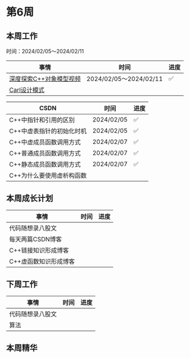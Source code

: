 # 第6周

## 本周工作

时间：2024/02/05～2024/02/11

| 事情                                                         | 时间                   | 进度 |
| ------------------------------------------------------------ | ---------------------- | ---- |
| [深度探索C++对象模型视频](https://www.youtube.com/watch?v=t0qMVTzoMiA&list=PLlWS0G6qVHx96YnVEDfgUCWbmFwmbQraO&index=2) | 2024/02/05～2024/02/11 | ✅    |
| [Carl设计模式](https://kamacoder.com/designpattern.php)      |                        |      |

| CSDN                      | 时间       | 进度 |
| ------------------------- | ---------- | ---- |
| C++中指针和引用的区别     | 2024/02/05 | ✅    |
| C++中虚表指针的初始化时机 | 2024/02/05 | ✅    |
| C++中虚成员函数调用方式   | 2024/02/07 | ✅    |
| C++普通成员函数调用方式   | 2024/02/07 | ✅    |
| C++静态成员函数调用方式   | 2024/02/07 | ✅    |
| C++为什么要使用虚析构函数 |            |      |

## 本周成长计划

| 事情                  | 时间 | 进度 |
| --------------------- | ---- | ---- |
| 代码随想录八股文      |      |      |
| 每天两篇CSDN博客      |      |      |
| C++链接知识形成博客   |      |      |
| C++虚函数知识形成博客 |      |      |

## 下周工作

| 事情             | 时间 | 进度 |
| ---------------- | ---- | ---- |
| 代码随想录八股文 |      |      |
| 算法             |      |      |

## 本周精华

